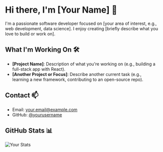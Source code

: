 # Hi there, I'm [Your Name] 👋

I'm a passionate software developer focused on [your area of interest, e.g., web development, data science]. I enjoy creating [briefly describe what you love to build or work on].

## What I'm Working On 🛠
- **[Project Name]**: Description of what you're working on (e.g., building a full-stack app with React).
- **[Another Project or Focus]**: Describe another current task (e.g., learning a new framework, contributing to an open-source repo).

## Contact 📫
- Email: [your.email@example.com](mailto:your.email@example.com)
- GitHub: [@yourusername](https://github.com/yourusername)

## GitHub Stats 📊
![Your Stats](https://github-readme-stats.vercel.app/api?username=yourusername&show_icons=true&hide_title=true)
